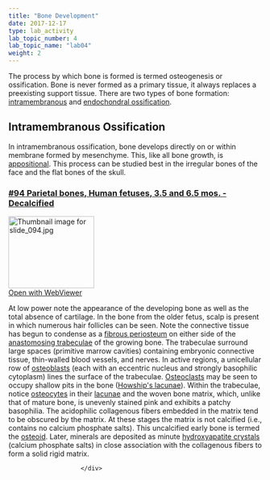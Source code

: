 ```yaml
---
title: "Bone Development"
date: 2017-12-17
type: lab_activity
lab_topic_number: 4
lab_topic_name: "lab04"
weight: 2
---
```

<div class="entrybody">
						<p>The process by which bone is formed is termed osteogenesis or ossification. Bone is never formed as a primary tissue, it always replaces a preexisting support tissue. There are two types of bone formation: <u>intramembranous</u> and <u>endochondral ossification</u>.</p>

<h2>Intramembranous Ossification</h2>

<p>In intramembranous ossification, bone develops directly on or within membrane formed by mesenchyme. This, like all bone growth, is <u>appositional</u>. This process can be studied best in the irregular bones of the face and the flat bones of the skull.</p>

<h3><u>#94 Parietal bones, Human fetuses, 3.5 and 6.5 mos. - Decalcified</u></h3>

<div class="thumbnail"> <a href="http://virtualslides.cumc.columbia.edu/94.svs/view.apml?" target="_blank"><img alt="Thumbnail image for slide_094.jpg" src="/assets/images/slide_094-thumb-170x143-1611.jpg" width="170" height="143" class="mt-image-left"></a><br><a href="http://virtualslides.cumc.columbia.edu/94.svs/view.apml?" target="_blank">Open with WebViewer</a> </div>

<p>At low power note the appearance of the developing bone as well as the total absence of cartilage. In the bone from the older fetus, scalp is present in which numerous hair follicles can be seen. Note the connective tissue has begun to condense as a <u>fibrous periosteum</u> on either side of the <u>anastomosing trabeculae</u> of the growing bone. The trabeculae surround large spaces (primitive marrow cavities) containing embryonic connective tissue, thin-walled blood vessels, and nerves. In active regions, a unicellular row of <u>osteoblasts</u> (each with an eccentric nucleus and strongly basophilic cytoplasm) lines the surface of the trabeculae. <u>Osteoclasts</u> may be seen to occupy shallow pits in the bone (<u>Howship's lacunae</u>). Within the trabeculae, notice <u>osteocytes</u> in their <u>lacunae</u> and the woven bone matrix, which, unlike that of mature bone, is unevenly stained pink and exhibits a patchy basophilia. The acidophilic collagenous fibers embedded in the matrix tend to be obscured by the matrix. At these stages the matrix is not calcified  (i.e., contains no calcium phosphate salts). This uncalcified early bone is termed the <u>osteoid</u>. Later, minerals are deposited as minute <u>hydroxyapatite crystals</u> (calcium phosphate salts) in close association with the collagenous fibers to form a solid rigid matrix.  </p>
						
						
						</div>
